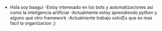 - Hola soy baagui
-Estoy interesado en los bots y automatizaciones asi como la inteligencia artificial
-Actualmente estoy aprendiendo python y alguno que otro framework
-Actualmente trabajo solo(Es que es mas facil la organizacion ;)

<!---
baaguixd/baaguixd is a ✨ special ✨ repository because its `README.md` (this file) appears on your GitHub profile.
You can click the Preview link to take a look at your changes.
--->
